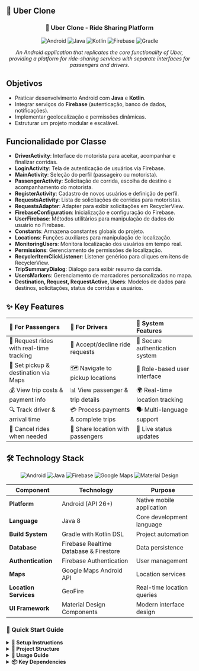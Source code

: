 
## 📱  Uber Clone

<div align="center">

### 🚗 Uber Clone - Ride Sharing Platform

![Android](https://img.shields.io/badge/Android-3DDC84?style=for-the-badge&logo=android&logoColor=white)
![Java](https://img.shields.io/badge/Java-007396?style=for-the-badge&logo=java&logoColor=white)
![Kotlin](https://img.shields.io/badge/Kotlin-0095D5?style=for-the-badge&logo=kotlin&logoColor=white)
![Firebase](https://img.shields.io/badge/Firebase-FFA000?style=for-the-badge&logo=firebase&logoColor=white)
![Gradle](https://img.shields.io/badge/Gradle-02303A?style=for-the-badge&logo=gradle&logoColor=white)


*An Android application that replicates the core functionality of Uber, providing a platform for ride-sharing services with separate interfaces for passengers and drivers.*
  
</div>

## Objetivos

- Praticar desenvolvimento Android com **Java** e **Kotlin**.
- Integrar serviços do **Firebase** (autenticação, banco de dados, notificações).
- Implementar geolocalização e permissões dinâmicas.
- Estruturar um projeto modular e escalável.
  

<div>
    
 ## Funcionalidade por Classe

- **DriverActivity**: Interface do motorista para aceitar, acompanhar e finalizar corridas.
- **LoginActivity**: Tela de autenticação de usuários via Firebase.
- **MainActivity**: Seleção do perfil (passageiro ou motorista).
- **PassengerActivity**: Solicitação de corrida, escolha de destino e acompanhamento do motorista.
- **RegisterActivity**: Cadastro de novos usuários e definição de perfil.
- **RequestsActivity**: Lista de solicitações de corridas para motoristas.
- **RequestsAdapter**: Adapter para exibir solicitações em RecyclerView.
- **FirebaseConfiguration**: Inicialização e configuração do Firebase.
- **UserFirebase**: Métodos utilitários para manipulação de dados do usuário no Firebase.
- **Constants**: Armazena constantes globais do projeto.
- **Locations**: Funções auxiliares para manipulação de localização.
- **MonitoringUsers**: Monitora localização dos usuários em tempo real.
- **Permissions**: Gerenciamento de permissões de localização.
- **RecyclerItemClickListener**: Listener genérico para cliques em itens de RecyclerView.
- **TripSummaryDialog**: Diálogo para exibir resumo da corrida.
- **UsersMarkers**: Gerenciamento de marcadores personalizados no mapa.
- **Destination, Request, RequestActive, Users**: Modelos de dados para destinos, solicitações, status de corridas e usuários.


</div>


## ✨ Key Features

<div align="center">

| 👥 **For Passengers** | 🚗 **For Drivers** | 🔧 **System Features** |
|:---------------------|:-------------------|:----------------------|
| 🚗 Request rides with real-time tracking | 🚙 Accept/decline ride requests | 🔐 Secure authentication system |
| 📍 Set pickup & destination via Maps | 🗺️ Navigate to pickup locations | 👤 Role-based user interface |
| 💰 View trip costs & payment info | 📊 View passenger & trip details | 🌍 Real-time location tracking |
| 🔍 Track driver & arrival time | 💳 Process payments & complete trips | 🗣️ Multi-language support |
| 📱 Cancel rides when needed | 📍 Share location with passengers | 🔄 Live status updates |

</div>

<div>
    
## 🛠️ Technology Stack

<div align="center">

![Android](https://img.shields.io/badge/Android-3DDC84?style=flat-square&logo=android&logoColor=white)
![Java](https://img.shields.io/badge/Java-ED8B00?style=flat-square&logo=java&logoColor=white)
![Firebase](https://img.shields.io/badge/Firebase-FFCA28?style=flat-square&logo=firebase&logoColor=black)
![Google Maps](https://img.shields.io/badge/Google%20Maps-4285F4?style=flat-square&logo=googlemaps&logoColor=white)
![Material Design](https://img.shields.io/badge/Material%20Design-757575?style=flat-square&logo=materialdesign&logoColor=white)

</div>
</div>



<div align="center">
    
| Component | Technology | Purpose |
|-----------|------------|---------|
| **Platform** | Android (API 26+) | Native mobile application |
| **Language** | Java 8 | Core development language |
| **Build System** | Gradle with Kotlin DSL | Project automation |
| **Database** | Firebase Realtime Database & Firestore | Data persistence |
| **Authentication** | Firebase Authentication | User management |
| **Maps** | Google Maps Android API | Location services |
| **Location Services** | GeoFire | Real-time location queries |
| **UI Framework** | Material Design Components | Modern interface design |

</div>



### 🚀 Quick Start Guide

<details>
<summary><b>🔧 Setup Instructions</b></summary>

#### 1. Clone the Repository
```bash
git clone https://github.com/OL-sergio/Uber_clone.git
cd Uber_clone
```

#### 2. Firebase Configuration
1. Create a new project in [Firebase Console](https://console.firebase.google.com/)
2. Enable Authentication, Realtime Database, and Firestore
3. Download the `google-services.json` file
4. Place it in the `app/` directory

#### 3. Google Maps API Setup
1. Go to [Google Cloud Console](https://console.cloud.google.com/)
2. Enable Maps SDK for Android
3. Create an API key
4. Update the API key in `AndroidManifest.xml`:
```xml
<meta-data
    android:name="com.google.android.geo.API_KEY"
    android:value="YOUR_API_KEY_HERE" />
```

#### 4. Build and Run
1. Open the project in Android Studio
2. Sync the project with Gradle files
3. Connect an Android device or start an emulator
4. Run the application

</details>


<details>
<summary><b>📁 Project Structure</b></summary>

```
app/
├── src/
│   ├── main/
│   │   ├── java/udemy/java/uber_clone/
│   │   │   ├── activity/          # All app activities
│   │   │   │   ├── MainActivity.java
│   │   │   │   ├── LoginActivity.java
│   │   │   │   ├── RegisterActivity.java
│   │   │   │   ├── PassengerActivity.java
│   │   │   │   ├── DriverActivity.java
│   │   │   │   └── RequestsActivity.java
│   │   │   ├── config/            # Firebase configuration
│   │   │   ├── helpers/           # Utility classes
│   │   │   └── model/             # Data models
│   │   ├── res/                   # Resources (layouts, strings, etc.)
│   │   └── AndroidManifest.xml
│   └── test/                      # Unit tests
└── build.gradle.kts               # App-level build configuration
```

</details>

<details>
<summary><b>📱 Usage Guide</b></summary>

#### Getting Started
1. **Launch the app** and choose your role (Passenger or Driver)
2. **Create an account** or login with existing credentials
3. **Grant location permissions** when prompted

#### As a Passenger
1. Set your pickup location (current location by default)
2. Enter your destination
3. Request a ride by tapping "Chamar Uber"
4. Wait for a driver to accept your request
5. Track your driver's location in real-time
6. Complete the trip and view payment details

#### As a Driver
1. Wait for ride requests in the "RequestsActivity"
2. View incoming requests with passenger details
3. Accept a ride request
4. Navigate to the passenger's location
5. Pick up the passenger and navigate to destination
6. Complete the trip and process payment

</details>

<details>
<summary><b>📦 Key Dependencies</b></summary>

```kotlin
// Firebase Services
implementation 'com.google.firebase:firebase-auth'
implementation 'com.google.firebase:firebase-database'
implementation 'com.google.firebase:firebase-firestore'

// Google Services
implementation 'com.google.android.gms:play-services-maps'
implementation 'com.google.android.gms:play-services-location'

// Location Services
implementation 'com.firebase:geofire-android'

// Android UI Components
implementation 'androidx.appcompat:appcompat'
implementation 'com.google.android.material:material'
implementation 'androidx.constraintlayout:constraintlayout'
```

</details>
